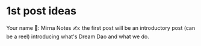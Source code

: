 # 1st post ideas

Your name 👤: Mirna 
Notes ✍️: the first post will be an introductory post (can be a reel) introducing what's Dream Dao and what we do.